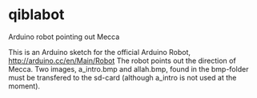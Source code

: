 qiblabot
========

Arduino robot pointing out Mecca

This is an Arduino sketch for the official Arduino Robot, http://arduino.cc/en/Main/Robot
The robot points out the direction of Mecca.
Two images, a_intro.bmp and allah.bmp, found in the bmp-folder must be transfered to the sd-card (although a_intro is not used at the moment).
